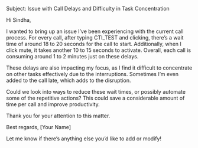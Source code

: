Subject: Issue with Call Delays and Difficulty in Task Concentration

Hi Sindha,

I wanted to bring up an issue I’ve been experiencing with the current call process. For every call, after typing CTI_TEST and clicking, there’s a wait time of around 18 to 20 seconds for the call to start. Additionally, when I click mute, it takes another 10 to 15 seconds to activate. Overall, each call is consuming around 1 to 2 minutes just on these delays.

These delays are also impacting my focus, as I find it difficult to concentrate on other tasks effectively due to the interruptions. Sometimes I’m even added to the call late, which adds to the disruption.

Could we look into ways to reduce these wait times, or possibly automate some of the repetitive actions? This could save a considerable amount of time per call and improve productivity.

Thank you for your attention to this matter.

Best regards,
[Your Name]

Let me know if there’s anything else you’d like to add or modify!

